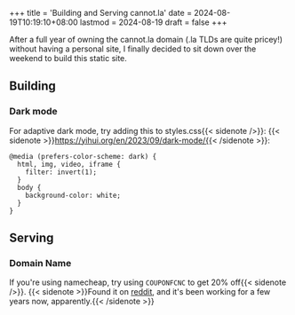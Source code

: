 +++
title = 'Building and Serving cannot.la'
date = 2024-08-19T10:19:10+08:00
lastmod = 2024-08-19
draft = false
+++

After a full year of owning the cannot.la domain (.la TLDs are quite pricey!) without having a personal site, I finally decided to sit down over the weekend to build this static site.

## Building


### Dark mode


For adaptive dark mode, try adding this to styles.css{{< sidenote />}}: {{< sidenote >}}https://yihui.org/en/2023/09/dark-mode/{{< /sidenote >}}:
```
@media (prefers-color-scheme: dark) {
  html, img, video, iframe {
    filter: invert(1);
  }
  body {
    background-color: white;
  }
}
```



## Serving
### Domain Name
If you're using namecheap, try using `COUPONFCNC` to get 20% off{{< sidenote />}}. {{< sidenote >}}Found it on [reddit](https://www.reddit.com/r/NameCheap/comments/11ygx2r/namecheap_coupon_20_off_permanent_code_couponfcnc/), and it's been working for a few years now, apparently.{{< /sidenote >}}